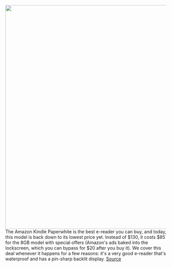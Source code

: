 <img src='https://cdn.vox-cdn.com/thumbor/nTZDk8JMXl79dq_6BheINkpgehc=/0x0:2040x1360/1200x800/filters:focal(857x517:1183x843)/cdn.vox-cdn.com/uploads/chorus_image/image/66416363/akrales_181101_3056_0224.0.jpg' width='700px' /><br/>
The Amazon Kindle Paperwhite is the best e-reader you can buy, and today, this model is back down to its lowest price yet. Instead of $130, it costs $85 for the 8GB model with special offers (Amazon's ads baked into the lockscreen, which you can bypass for $20 after you buy it). We cover this deal whenever it happens for a few reasons: it's a very good e-reader that's waterproof and has a pin-sharp backlit display.
<a href='https://www.theverge.com/good-deals/2020/3/2/21161192/amazon-kindle-paperwhite-deal-sale-apple-homepod-google-pixelbook'> Source <a/>